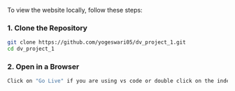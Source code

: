 To view the website locally, follow these steps:

### 1. Clone the Repository
```sh
git clone https://github.com/yogeswari05/dv_project_1.git
cd dv_project_1
```
### 2. Open in a Browser
```sh
Click on "Go Live" if you are using vs code or double click on the index.html file
```
